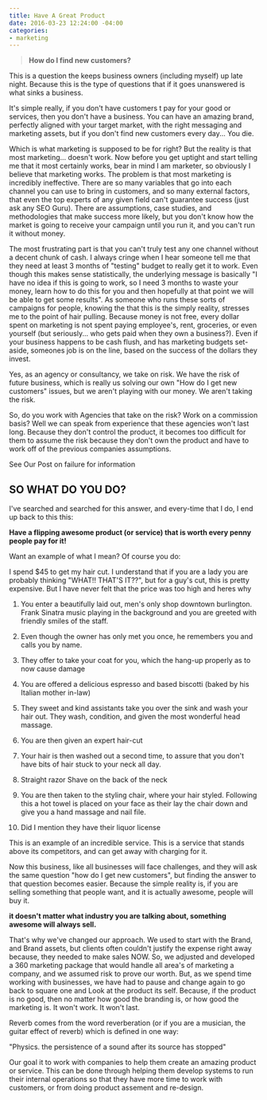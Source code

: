```yaml
---
title: Have A Great Product
date: 2016-03-23 12:24:00 -04:00
categories:
- marketing
---
```


> **How do I find new customers?**

This is a question the keeps business owners (including myself) up late night.  Because this is the type of questions that if it goes unanswered is what sinks a business. 

It's simple really, if you don't have customers t pay for your good or services, then you don't have a business. You can have an amazing brand, perfectly aligned with your target market, with the right messaging and marketing assets, but if you don't find new customers every day... You die.

Which is what marketing is supposed to be for right? But the reality is that most marketing... doesn't work. Now before you get uptight and start telling me that it most certainly works, bear in mind I am marketer, so obviously I believe that marketing works. The problem is that most marketing is incredibly ineffective. There are so many variables that go into each channel you can use to bring in customers, and so many external factors, that even the top experts of any given field can't guarantee success (just ask any SEO Guru). There are assumptions, case studies, and methodologies that make success more likely, but you don't know how the market is going to receive your campaign until you run it, and you can't run it without money. 

The most frustrating part is that you can't truly test any one channel without a decent chunk of cash. I always cringe when I hear someone tell me that they need at least 3 months of "testing" budget to really get it to work. Even though this makes sense statistically, the underlying message is basically "I have no idea if this is going to work, so I need 3 months to waste your money, learn how to do this for you and then hopefully at that point we will be able to get some results". As someone who runs these sorts of campaigns for people, knowing the that this is the simply reality, stresses me to the point of hair pulling. Because money is not free, every dollar spent on marketing is not spent paying employee's, rent, groceries, or even yourself (but seriously... who gets paid when they own a business?). Even if your business happens to be cash flush, and has marketing budgets set-aside, someones job is on the line, based on the success of the dollars they invest.

Yes, as an agency or consultancy, we take on risk. We have the risk of future business, which is really us solving our own "How do I get new customers" issues, but we aren't playing with our money. We aren't taking the risk.

So, do you work with Agencies that take on the risk? Work on a commission basis? Well we can speak from experience that these agencies won't last long. Because they don't control the product, it becomes too difficult for them to assume the risk because they don't own the product and have to work off of the previous companies assumptions.

See Our Post on failure for information

SO WHAT DO YOU DO?
------------------

I've searched and searched for this answer, and every-time that I do, I end up back to this this:

**Have a flipping awesome product (or service) that is worth every penny people pay for it!**

Want an example of what I mean? Of course you do:

I spend $45 to get my hair cut. I understand that if you are a lady you are probably thinking "WHAT!! THAT'S IT??", but for a guy's cut, this is pretty expensive. But I have never felt that the price was too high and heres why

1. You enter a beautifully laid out, men's only shop downtown burlington. Frank Sinatra music playing in the background and you are greeted with friendly smiles of the staff.

2. Even though the owner has only met you once, he remembers you and calls you by name.

3. They offer to take your coat for you, which the hang-up properly as to now cause damage

4. You are offered a delicious espresso and based biscotti (baked by his Italian mother in-law) 

5. They sweet and kind assistants take you over the sink and wash your hair out. They wash, condition, and given the most wonderful head massage.

6. You are then given an expert hair-cut

7. Your hair is then washed out a second time, to assure that you don't have bits of hair stuck to your neck all day.

8. Straight razor Shave on the back of the neck

9. You are then taken to the styling chair, where your hair styled. Following this a hot towel is placed on your face as their lay the chair down and give you a hand massage and nail file.

10. Did I mention they have their liquor license


This is an example of an incredible service. This is a service that stands above its competitors, and can get away with charging for it.

Now this business, like all businesses will face challenges, and they will ask the same question "how do I get new customers", but finding the answer to that question becomes easier. Because the simple reality is, if you are selling something that people want, and it is actually awesome, people will buy it.

**it doesn't matter what industry you are talking about, something awesome will always sell.**

That's why we've changed our approach. We used to start with the Brand, and Brand assets, but clients often couldn't justify the expense right away because, they needed to make sales NOW. So, we adjusted and developed a 360 marketing package that would handle all area's of marketing a company, and we assumed risk to prove our worth. But, as we spend time working with businesses, we have had to pause and change again to go back to square one and Look at the product its self. Because, if the product is no good, then no matter how good the branding is, or how good the marketing is. It won't work. It won't last.

Reverb comes from the word reverberation (or if you are a musician, the guitar effect of reverb) which is defined in one way:

"Physics. the persistence of a sound after its source has stopped"

Our goal it to work with companies to help them create an amazing product or service. This can be done through helping them develop systems to run their internal operations so that they have more time to work with customers, or from doing product assement and re-design.